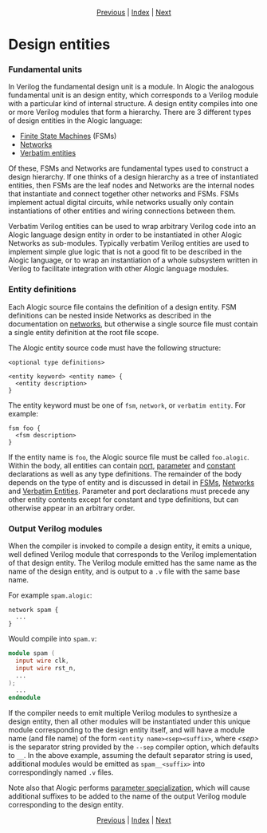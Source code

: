 <p align="center">
<a href="compilation.md">Previous</a> |
<a href="index.md">Index</a> |
<a href="types.md">Next</a>
</p>

# Design entities

### Fundamental units

In Verilog the fundamental design unit is a module. In Alogic the analogous
fundamental unit is an design entity, which corresponds to a Verilog module with
a particular kind of internal structure. A design entity compiles into one or
more Verilog modules that form a hierarchy. There are 3 different types of
design entities in the Alogic language:

- [Finite State Machines](fsms.md) (FSMs)
- [Networks](networks.md)
- [Verbatim entities](interop.md#verbatim-entities)

Of these, FSMs and Networks are fundamental types used to construct a design
hierarchy. If one thinks of a design hierarchy as a tree of instantiated
entities, then FSMs are the leaf nodes and Networks are the internal nodes that
instantiate and connect together other networks and FSMs. FSMs implement actual
digital circuits, while networks usually only contain instantiations of other
entities and wiring connections between them.

Verbatim Verilog entities can be used to wrap arbitrary Verilog code into an
Alogic language design entity in order to be instantiated in other Alogic
Networks as sub-modules. Typically verbatim Verilog entities are used to
implement simple glue logic that is not a good fit to be described in the Alogic
language, or to wrap an instantiation of a whole subsystem written in Verilog to
facilitate integration with other Alogic language modules.

### Entity definitions

Each Alogic source file contains the definition of a design entity. FSM
definitions can be nested inside Networks as described in the documentation on
[networks](networks.md#nested-fsms), but otherwise a single source file must
contain a single entity definition at the root file scope.

The Alogic entity source code must have the following structure:

```
<optional type definitions>

<entity keyword> <entity name> {
  <entity description>
}
```

The entity keyword must be one of `fsm`, `network`, or `verbatim entity`. For
example:

```
fsm foo {
  <fsm description>
}
```

If the entity name is `foo`, the Alogic source file must be called
`foo.alogic`. Within the body, all entities can contain
[port](ports.md), [parameter](params.md#entity-parameters) and
[constant](params.md) declarations as well as any type definitions. The
remainder of the body depends on the type of entity and is discussed in detail
in [FSMs](fsms.md), [Networks](networks.md) and
[Verbatim Entities](interop.md#verbatim-entities). Parameter and port
declarations must precede any other entity contents except for constant and type
definitions, but can otherwise appear in an arbitrary order.

### Output Verilog modules

When the compiler is invoked to compile a design entity, it emits a unique, well
defined Verilog module that corresponds to the Verilog implementation of that
design entity. The Verilog module emitted has the same name as the name of the
design entity, and is output to a `.v` file with the same base name.

For example `spam.alogic`:

```
network spam {
  ...
}
```

Would compile into `spam.v`:

```verilog
module spam (
  input wire clk,
  input wire rst_n,
  ...
);
  ...
endmodule
```

If the compiler needs to emit multiple Verilog modules to synthesize a design
entity, then all other modules will be instantiated under this unique module
corresponding to the design entity itself, and will have a module name (and file
name) of the form `<entity name><sep><suffix>`, where _\<sep>_ is the separator
string provided by the `--sep` compiler option, which defaults to `__`. In the
above example, assuming the default separator string is used, additional modules
would be emitted as `spam__<suffix>` into correspondingly named `.v` files.

Note also that Alogic
performs [parameter specialization](params.md#entity-parameters), which will
cause additional suffixes to be added to the name of the output Verilog module
corresponding to the design entity.

<p align="center">
<a href="compilation.md">Previous</a> |
<a href="index.md">Index</a> |
<a href="types.md">Next</a>
</p>
